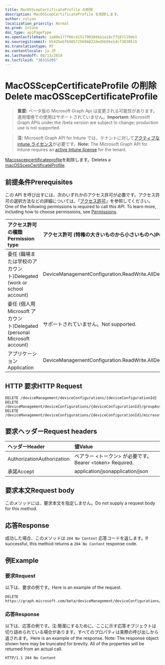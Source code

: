 ```yaml
---
title: MacOSScepCertificateProfile の削除
description: MacOSScepCertificateProfile を削除します。
author: rolyon
localization_priority: Normal
ms.prod: Intune
doc_type: apiPageType
ms.openlocfilehash: 1a80e177f66c415179038d4a1a18cf7587119de1
ms.sourcegitcommit: b5425ebf648572569b032ded5b56e1dcf3830515
ms.translationtype: MT
ms.contentlocale: ja-JP
ms.lasthandoff: 08/13/2019
ms.locfileid: "36315205"
---
```

# <a name="delete-macosscepcertificateprofile"></a><span data-ttu-id="2c77e-103">MacOSScepCertificateProfile の削除</span><span class="sxs-lookup"><span data-stu-id="2c77e-103">Delete macOSScepCertificateProfile</span></span>

> <span data-ttu-id="2c77e-104">**重要:** ベータ版の Microsoft Graph Api は変更される可能性があります。運用環境での使用はサポートされていません。</span><span class="sxs-lookup"><span data-stu-id="2c77e-104">**Important:** Microsoft Graph APIs under the /beta version are subject to change; production use is not supported.</span></span>

> <span data-ttu-id="2c77e-105">**注:** Microsoft Graph API for Intune では、テナントに対して[アクティブな intune ライセンス](https://go.microsoft.com/fwlink/?linkid=839381)が必要です。</span><span class="sxs-lookup"><span data-stu-id="2c77e-105">**Note:** The Microsoft Graph API for Intune requires an [active Intune license](https://go.microsoft.com/fwlink/?linkid=839381) for the tenant.</span></span>

<span data-ttu-id="2c77e-106">[Macosscepcertificateprofile](../resources/intune-deviceconfig-macosscepcertificateprofile.md)を削除します。</span><span class="sxs-lookup"><span data-stu-id="2c77e-106">Deletes a [macOSScepCertificateProfile](../resources/intune-deviceconfig-macosscepcertificateprofile.md).</span></span>

## <a name="prerequisites"></a><span data-ttu-id="2c77e-107">前提条件</span><span class="sxs-lookup"><span data-stu-id="2c77e-107">Prerequisites</span></span>
<span data-ttu-id="2c77e-p101">この API を呼び出すには、次のいずれかのアクセス許可が必要です。アクセス許可の選択方法などの詳細については、「[アクセス許可](/graph/permissions-reference)」を参照してください。</span><span class="sxs-lookup"><span data-stu-id="2c77e-p101">One of the following permissions is required to call this API. To learn more, including how to choose permissions, see [Permissions](/graph/permissions-reference).</span></span>

|<span data-ttu-id="2c77e-110">アクセス許可の種類</span><span class="sxs-lookup"><span data-stu-id="2c77e-110">Permission type</span></span>|<span data-ttu-id="2c77e-111">アクセス許可 (特権の大きいものから小さいものへ)</span><span class="sxs-lookup"><span data-stu-id="2c77e-111">Permissions (from most to least privileged)</span></span>|
|:---|:---|
|<span data-ttu-id="2c77e-112">委任 (職場または学校のアカウント)</span><span class="sxs-lookup"><span data-stu-id="2c77e-112">Delegated (work or school account)</span></span>|<span data-ttu-id="2c77e-113">DeviceManagementConfiguration.ReadWrite.All</span><span class="sxs-lookup"><span data-stu-id="2c77e-113">DeviceManagementConfiguration.ReadWrite.All</span></span>|
|<span data-ttu-id="2c77e-114">委任 (個人用 Microsoft アカウント)</span><span class="sxs-lookup"><span data-stu-id="2c77e-114">Delegated (personal Microsoft account)</span></span>|<span data-ttu-id="2c77e-115">サポートされていません。</span><span class="sxs-lookup"><span data-stu-id="2c77e-115">Not supported.</span></span>|
|<span data-ttu-id="2c77e-116">アプリケーション</span><span class="sxs-lookup"><span data-stu-id="2c77e-116">Application</span></span>|<span data-ttu-id="2c77e-117">DeviceManagementConfiguration.ReadWrite.All</span><span class="sxs-lookup"><span data-stu-id="2c77e-117">DeviceManagementConfiguration.ReadWrite.All</span></span>|

## <a name="http-request"></a><span data-ttu-id="2c77e-118">HTTP 要求</span><span class="sxs-lookup"><span data-stu-id="2c77e-118">HTTP Request</span></span>
<!-- {
  "blockType": "ignored"
}
-->
``` http
DELETE /deviceManagement/deviceConfigurations/{deviceConfigurationId}
DELETE /deviceManagement/deviceConfigurations/{deviceConfigurationId}/groupAssignments/{deviceConfigurationGroupAssignmentId}/deviceConfiguration
DELETE /deviceManagement/deviceConfigurations/{deviceConfigurationId}/microsoft.graph.windowsDomainJoinConfiguration/networkAccessConfigurations/{deviceConfigurationId}
```

## <a name="request-headers"></a><span data-ttu-id="2c77e-119">要求ヘッダー</span><span class="sxs-lookup"><span data-stu-id="2c77e-119">Request headers</span></span>
|<span data-ttu-id="2c77e-120">ヘッダー</span><span class="sxs-lookup"><span data-stu-id="2c77e-120">Header</span></span>|<span data-ttu-id="2c77e-121">値</span><span class="sxs-lookup"><span data-stu-id="2c77e-121">Value</span></span>|
|:---|:---|
|<span data-ttu-id="2c77e-122">Authorization</span><span class="sxs-lookup"><span data-stu-id="2c77e-122">Authorization</span></span>|<span data-ttu-id="2c77e-123">ベアラー &lt;トークン&gt; が必要です。</span><span class="sxs-lookup"><span data-stu-id="2c77e-123">Bearer &lt;token&gt; Required.</span></span>|
|<span data-ttu-id="2c77e-124">承諾</span><span class="sxs-lookup"><span data-stu-id="2c77e-124">Accept</span></span>|<span data-ttu-id="2c77e-125">application/json</span><span class="sxs-lookup"><span data-stu-id="2c77e-125">application/json</span></span>|

## <a name="request-body"></a><span data-ttu-id="2c77e-126">要求本文</span><span class="sxs-lookup"><span data-stu-id="2c77e-126">Request body</span></span>
<span data-ttu-id="2c77e-127">このメソッドには、要求本文を指定しません。</span><span class="sxs-lookup"><span data-stu-id="2c77e-127">Do not supply a request body for this method.</span></span>

## <a name="response"></a><span data-ttu-id="2c77e-128">応答</span><span class="sxs-lookup"><span data-stu-id="2c77e-128">Response</span></span>
<span data-ttu-id="2c77e-129">成功した場合、このメソッドは `204 No Content` 応答コードを返します。</span><span class="sxs-lookup"><span data-stu-id="2c77e-129">If successful, this method returns a `204 No Content` response code.</span></span>

## <a name="example"></a><span data-ttu-id="2c77e-130">例</span><span class="sxs-lookup"><span data-stu-id="2c77e-130">Example</span></span>

### <a name="request"></a><span data-ttu-id="2c77e-131">要求</span><span class="sxs-lookup"><span data-stu-id="2c77e-131">Request</span></span>
<span data-ttu-id="2c77e-132">以下は、要求の例です。</span><span class="sxs-lookup"><span data-stu-id="2c77e-132">Here is an example of the request.</span></span>
``` http
DELETE https://graph.microsoft.com/beta/deviceManagement/deviceConfigurations/{deviceConfigurationId}
```

### <a name="response"></a><span data-ttu-id="2c77e-133">応答</span><span class="sxs-lookup"><span data-stu-id="2c77e-133">Response</span></span>
<span data-ttu-id="2c77e-p102">以下は、応答の例です。注:簡潔にするために、ここに示す応答オブジェクトは切り詰められている場合があります。すべてのプロパティは実際の呼び出しから返されます。</span><span class="sxs-lookup"><span data-stu-id="2c77e-p102">Here is an example of the response. Note: The response object shown here may be truncated for brevity. All of the properties will be returned from an actual call.</span></span>
``` http
HTTP/1.1 204 No Content
```






